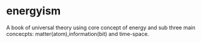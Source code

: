 # energyism
A book of universal theory using core concept of energy and sub three main concecpts: matter(atom),information(bit) and time-space.

